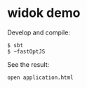 # widok demo

Develop and compile:

```
$ sbt
$ ~fastOptJS
```

See the result:

```
open application.html
```
